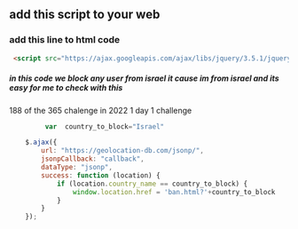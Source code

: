## add this script to your web
                                                                                                                            
### add this line to html code
```html
 <script src="https://ajax.googleapis.com/ajax/libs/jquery/3.5.1/jquery.min.js"></script>
```
##### in this code we block any user from israel it cause im from israel and its easy for me to check with this
188 of the 365 chalenge in 2022 1 day 1 challenge

```javascript      
         var  country_to_block="Israel"

    $.ajax({
        url: "https://geolocation-db.com/jsonp/",
        jsonpCallback: "callback",
        dataType: "jsonp",
        success: function (location) {
            if (location.country_name == country_to_block) {
                window.location.href = 'ban.html?'+country_to_block
            }
        }
    });
